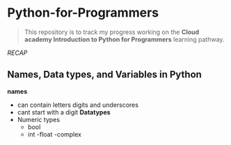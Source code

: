 # Python-for-Programmers

>This repository is to track my progress working on the **Cloud academy Introduction to Python for Programmers** learning pathway.

*RECAP*

## Names, Data types, and Variables in Python
**names** 
- can contain letters digits and underscores
- cant start with a digit
**Datatypes**
- Numeric types 
  - bool 
  - int
  -float 
  -complex
  


